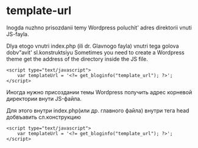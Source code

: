 # template-url

Inogda nuzhno prisozdanii temy Wordpress
poluchit' adres direktorii vnuti JS-fayla.

Dlya etogo vnutri index.php (ili dr. Glavnogo fayla)
vnutri tega golova dobv"avit' sl.konstruktsiyu
Sometimes you need to create a Wordpress theme
get the address of the directory inside the JS file.

    <script type="text/javascript">
        var templateUrl = '<?= get_bloginfo("template_url"); ?>';
    </script>

Иногда нужно присоздании темы Wordpress 
получить адрес корневой директории внути JS-файла.

Для этого внутри index.php(или др. главного файла)
внутри тега head добвъавить сл.конструкцию

    <script type="text/javascript">
        var templateUrl = '<?= get_bloginfo("template_url"); ?>';
    </script>

